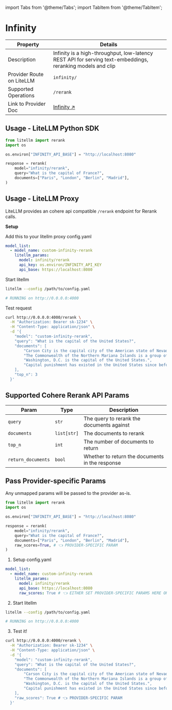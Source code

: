 import Tabs from '@theme/Tabs';
import TabItem from '@theme/TabItem';

# Infinity

| Property | Details |
|-------|-------|
| Description | Infinity is a high-throughput, low-latency REST API for serving text-embeddings, reranking models and clip|
| Provider Route on LiteLLM | `infinity/` |
| Supported Operations | `/rerank` |
| Link to Provider Doc | [Infinity ↗](https://github.com/michaelfeil/infinity) |


## **Usage - LiteLLM Python SDK**

```python
from litellm import rerank
import os

os.environ["INFINITY_API_BASE"] = "http://localhost:8080"

response = rerank(
    model="infinity/rerank",
    query="What is the capital of France?",
    documents=["Paris", "London", "Berlin", "Madrid"],
)
```

## **Usage - LiteLLM Proxy**

LiteLLM provides an cohere api compatible `/rerank` endpoint for Rerank calls.

**Setup**

Add this to your litellm proxy config.yaml

```yaml
model_list:
  - model_name: custom-infinity-rerank
    litellm_params:
      model: infinity/rerank
      api_key: os.environ/INFINITY_API_KEY
      api_base: https://localhost:8080
```

Start litellm

```bash
litellm --config /path/to/config.yaml

# RUNNING on http://0.0.0.0:4000
```

Test request

```bash
curl http://0.0.0.0:4000/rerank \
  -H "Authorization: Bearer sk-1234" \
  -H "Content-Type: application/json" \
  -d '{
    "model": "custom-infinity-rerank",
    "query": "What is the capital of the United States?",
    "documents": [
        "Carson City is the capital city of the American state of Nevada.",
        "The Commonwealth of the Northern Mariana Islands is a group of islands in the Pacific Ocean. Its capital is Saipan.",
        "Washington, D.C. is the capital of the United States.",
        "Capital punishment has existed in the United States since before it was a country."
    ],
    "top_n": 3
  }'
```


## Supported Cohere Rerank API Params

| Param | Type | Description |
|-------|-------|-------|
| `query` | `str` | The query to rerank the documents against |
| `documents` | `list[str]` | The documents to rerank |
| `top_n` | `int` | The number of documents to return |
| `return_documents` | `bool` | Whether to return the documents in the response |


## Pass Provider-specific Params

Any unmapped params will be passed to the provider as-is.

<Tabs>
<TabItem value="sdk" label="SDK">

```python
from litellm import rerank
import os

os.environ["INFINITY_API_BASE"] = "http://localhost:8080"

response = rerank(
    model="infinity/rerank",
    query="What is the capital of France?",
    documents=["Paris", "London", "Berlin", "Madrid"],
    raw_scores=True, # 👈 PROVIDER-SPECIFIC PARAM
)
```
</TabItem>

<TabItem value="proxy" label="PROXY">

1. Setup config.yaml

```yaml
model_list:
  - model_name: custom-infinity-rerank
    litellm_params:
      model: infinity/rerank
      api_base: https://localhost:8080
      raw_scores: True # 👈 EITHER SET PROVIDER-SPECIFIC PARAMS HERE OR IN REQUEST BODY
```

2. Start litellm

```bash
litellm --config /path/to/config.yaml

# RUNNING on http://0.0.0.0:4000
```

3. Test it!  

```bash
curl http://0.0.0.0:4000/rerank \
  -H "Authorization: Bearer sk-1234" \
  -H "Content-Type: application/json" \
  -d '{
    "model": "custom-infinity-rerank",
    "query": "What is the capital of the United States?",
    "documents": [
        "Carson City is the capital city of the American state of Nevada.",
        "The Commonwealth of the Northern Mariana Islands is a group of islands in the Pacific Ocean. Its capital is Saipan.",
        "Washington, D.C. is the capital of the United States.",
        "Capital punishment has existed in the United States since before it was a country."
    ],
    "raw_scores": True # 👈 PROVIDER-SPECIFIC PARAM
  }'
```
</TabItem>

</Tabs>
